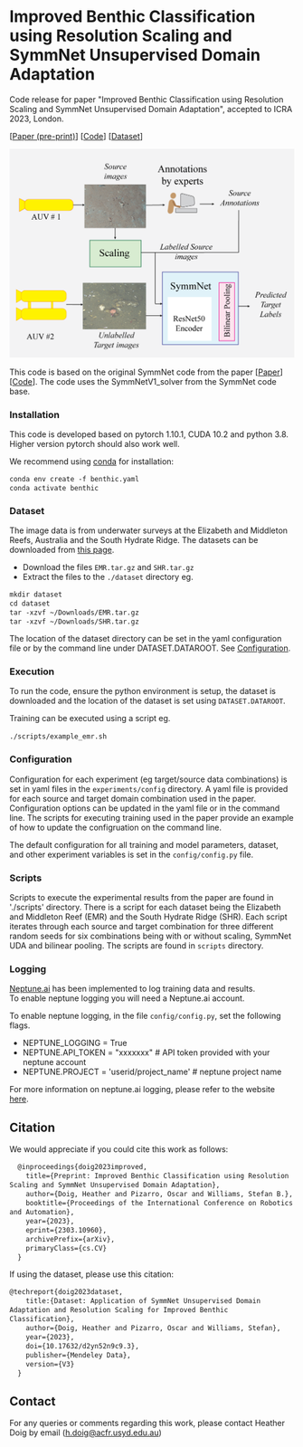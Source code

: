 # Improved Benthic Classification using Resolution Scaling and SymmNet Unsupervised Domain Adaptation
Code release for paper "Improved Benthic Classification using Resolution Scaling and SymmNet Unsupervised Domain Adaptation", accepted to ICRA 2023, London.

[[Paper (pre-print)](https://arxiv.org/abs/2303.10960)]     [[Code](https://github.com/hdoi5324/benthic-uda)]     [[Dataset](https://data.mendeley.com/datasets/d2yn52n9c9)]

![Pipeline for improved benthic classification](pipeline.png)

This code is based on the original SymmNet code from the paper  [[Paper](https://zpascal.net/cvpr2019/Zhang_Domain-Symmetric_Networks_for_Adversarial_Domain_Adaptation_CVPR_2019_paper.pdf)] [[Code](https://github.com/Gorilla-Lab-SCUT/MultiClassDA)].  The code uses the SymmNetV1_solver from the SymmNet code base.

### Installation

This code is developed based on pytorch 1.10.1, CUDA 10.2 and python 3.8. Higher version pytorch should also work well.

We recommend using [conda](https://www.anaconda.com/distribution/) for installation:

```
conda env create -f benthic.yaml
conda activate benthic
```


### Dataset
The image data is from underwater surveys at the Elizabeth and Middleton Reefs, Australia and the South Hydrate Ridge.  The datasets can be downloaded from [this page](https://data.mendeley.com/datasets/d2yn52n9c9).

- Download the files `EMR.tar.gz` and `SHR.tar.gz`
- Extract the files to the `./dataset` directory eg.

```
mkdir dataset
cd dataset
tar -xzvf ~/Downloads/EMR.tar.gz
tar -xzvf ~/Downloads/SHR.tar.gz
```

The location of the dataset directory can be set in the yaml configuration file or by the command line under DATASET.DATAROOT.  See [Configuration](configuration).

### Execution
To run the code, ensure the python environment is setup, the dataset is downloaded and the location of the dataset is set using `DATASET.DATAROOT`.

Training can be executed using a script eg.

`./scripts/example_emr.sh`

### Configuration
Configuration for each experiment (eg target/source data combinations) is set in yaml files in the `experiments/config` directory.  A yaml file is provided for each source and target domain combination used in the paper.  Configuration options can be updated in the yaml file or in the command line.  The scripts for executing training used in the paper provide an example of how to update the configruation on the command line.

The default configuration for all training and model parameters, dataset, and other experiment variables is set in the `config/config.py` file.  

### Scripts
Scripts to execute the experimental results from the paper are found in './scripts' directory.  There is a script for each dataset being the Elizabeth and Middleton Reef (EMR) and the South Hydrate Ridge (SHR).  Each script iterates through each source and target combination for three different random seeds for six combinations being with or without scaling, SymmNet UDA and bilinear pooling.  The scripts are found in `scripts` directory.
### Logging
[Neptune.ai](https://neptune.ai/) has been implemented to log training data and results.  
  To enable neptune logging you will need a Neptune.ai account.  

To enable neptune logging, in the file `config/config.py`, set the following flags.
- NEPTUNE_LOGGING = True
- NEPTUNE.API_TOKEN = "xxxxxxx" # API token provided with your neptune account
- NEPTUNE.PROJECT = 'userid/project_name' # neptune project name

For more information on neptune.ai logging, please refer to the website [here](https://neptune.ai/).

## Citation
We would appreciate if you could cite this work as follows:

      @inproceedings{doig2023improved,
        title={Preprint: Improved Benthic Classification using Resolution Scaling and SymmNet Unsupervised Domain Adaptation},
        author={Doig, Heather and Pizarro, Oscar and Williams, Stefan B.},
        booktitle={Proceedings of the International Conference on Robotics and Automation},
        year={2023},
        eprint={2303.10960},
        archivePrefix={arXiv},
        primaryClass={cs.CV}
      }
    
If using the dataset, please use this citation:

    @techreport{doig2023dataset,
        title:{Dataset: Application of SymmNet Unsupervised Domain Adaptation and Resolution Scaling for Improved Benthic Classification},
        author={Doig, Heather and Pizarro, Oscar and Williams, Stefan},
        year={2023},
        doi={10.17632/d2yn52n9c9.3},
        publisher={Mendeley Data},
        version={V3}
      }



## Contact
For any queries or comments regarding this work, please contact Heather Doig by email (h.doig@acfr.usyd.edu.au)
